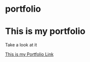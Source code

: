 # portfolio
<h1>This is my portfolio</h1>
<p>Take a look at it</p>
<a href="https://shasi1012.github.io/portfolio/">This is my Portfolio Link</a>
